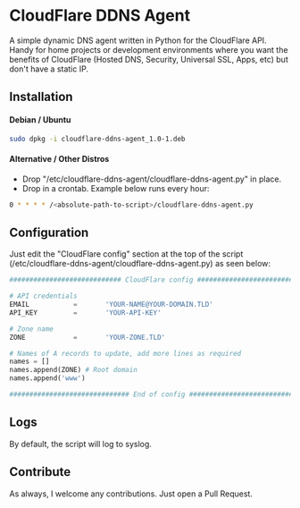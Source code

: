 # CloudFlare DDNS Agent
A simple dynamic DNS agent written in Python for the CloudFlare API. Handy for home projects or development environments where you want the benefits of CloudFlare (Hosted DNS, Security, Universal SSL, Apps, etc) but don't have a static IP.

## Installation

#### Debian / Ubuntu
```bash
sudo dpkg -i cloudflare-ddns-agent_1.0-1.deb
```

#### Alternative / Other Distros
- Drop "/etc/cloudflare-ddns-agent/cloudflare-ddns-agent.py" in place.
- Drop in a crontab. Example below runs every hour:
```bash
0 * * * * /<absolute-path-to-script>/cloudflare-ddns-agent.py
```

## Configuration
Just edit the "CloudFlare config" section at the top of the script (/etc/cloudflare-ddns-agent/cloudflare-ddns-agent.py) as seen below:

```python
############################ CloudFlare config ################################

# API credentials
EMAIL           =       'YOUR-NAME@YOUR-DOMAIN.TLD'
API_KEY         =       'YOUR-API-KEY'

# Zone name
ZONE            =       'YOUR-ZONE.TLD'

# Names of A records to update, add more lines as required
names = []
names.append(ZONE) # Root domain
names.append('www')

############################## End of config ##################################
```

## Logs
By default, the script will log to syslog.

## Contribute
As always, I welcome any contributions. Just open a Pull Request.
